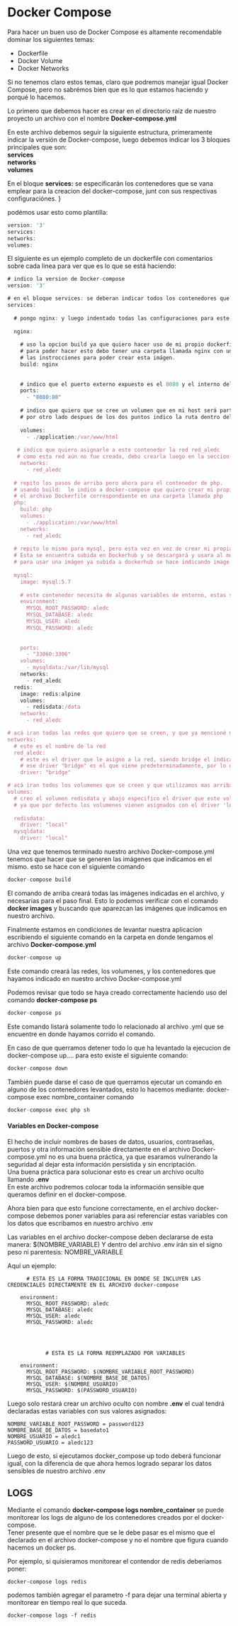 # Docker Compose

Para hacer un buen uso de Docker Compose es altamente recomendable dominar los siguientes temas:

- Dockerfile
- Docker Volume
- Docker Networks


Si no tenemos claro estos temas, claro que podremos manejar igual Docker Compose, pero no sabrémos bien que es lo que estamos haciendo y porqué lo hacemos.



Lo primero que debemos hacer es crear en el directorio raíz de nuestro proyecto un archivo con el nombre __Docker-compose.yml__

En este archivo debemos seguir la siguiente estructura, primeramente indicar la versión de Docker-compose, luego debemos indicar los 3 bloques principales que son:  
__services__  
__networks__   
__volumes__  

En el bloque __services:__ se especificarán los contenedores que se vana emplear para la creacion del docker-compose, junt con sus respectivas configuraciónes.
}



podémos usar esto como plantilla:
```js
version: '3'
services:
networks:
volumes:
```



El siguiente es un ejemplo completo de un dockerfile con comentarios sobre cada linea para ver que es lo que se está haciendo:


```js
# indico la version de Docker-compose
version: '3'

# en el bloque services: se deberan indicar todos los contenedores que se requieran usar, junto con sus configuraciones.
services:
  
  # pongo nginx: y luego indentado todas las configuraciones para este contenedor.
  
  nginx:
    
    # uso la opcion build ya que quiero hacer uso de mi propio dockerfile en vez de usar una imagen ya hecha.
    # para poder hacer esto debo tener una carpeta llamada nginx con un archivo Dockerfile adentro que tenga todas
    # las instrocciones para poder crear esta imágen.
    build: nginx
    
    
    # indico que el puerto externo expuesto es el 8080 y el interno del docker será el 80
    ports:
      - "8080:80"
    
    # indico que quiero que se cree un volumen que en mi host será partiendo de la carpeta actual './' y luego application:
    # por otro lado despues de los dos puntos indico la ruta dentro del contenedor, que será ':/var/www/html'
    
    volumes:
      - ./application:/var/www/html
   
   # indico que quiero asignarle a este contenedor la red red_aledc
   # como esta red aún no fue creada, debo crearla luego en la seccion del bloque __networks__
    networks:
      - red_aledc
  
  # repito los pasos de arriba pero ahora para el contenedor de php.
  # usando build:  le indico a docker-compose que quiero crear mi propia imágen, por lo que tendré que tener
  # el archivo Dockerfile correspondiente en una carpeta llamada php
  php:
    build: php
    volumes:
      - ./application:/var/www/html
    networks:
      - red_aledc
  
  # repito lo mismo para mysql, pero esta vez en vez de crear mi propia imágen, voy a usar la imágen ofcial de mysql
  # Esta se encuentra subida en Dockerhub y se descargará y usara al momento de correr el Docker-compose.
  # para usar una imágen ya subida a dockerhub se hace indicando image: nombre:version (image: mysql:5.7)
  
  mysql:
    image: mysql:5.7
    
    # este contenedor necesita de algunas variables de entorno, estas se especifican debajo de __environment:__
    environment:
      MYSQL_ROOT_PASSWORD: aledc
      MYSQL_DATABASE: aledc
      MYSQL_USER: aledc
      MYSQL_PASSWORD: aledc
    
    
    ports:
      - "33060:3306"
    volumes:
      - mysqldata:/var/lib/mysql
    networks:
      - red_aledc
  redis:
    image: redis:alpine
    volumes:
      - redisdata:/data
    networks:
      - red_aledc

# acá iran todas las redes que quiero que se creen, y que ya mencioné mas arriba para asignar a algunos contenedores.
networks:
  # este es el nombre de la red
  red_aledc:
    # este es el driver que le asigno a la red, siendo bridge el indicado para intercomunicar contenedores.
    # ese driver "bridge" es el que viene predeterminadamente, por lo que podemos no indicar nada y se asignará igual.
    driver: "bridge"

# acá iran todos los volumenes que se creen y que utilizamos mas arriba para algunos contenedores
volumes:
  # creo el volumen redisdata y abajo especifico el driver que este volumen usará (esto último no es necesario
  # ya que por defecto los volumenes vienen asignados con el driver 'local')
 
  redisdata:
    driver: "local"
  mysqldata:
    driver: "local"
```

Una vez que tenemos terminado nuestro archivo Docker-compose.yml tenemos que hacer que se generen las imágenes que indicamos en el mismo.  esto se hace con el siguiente comando
```js
docker-compose build
```
El comando de arriba creará todas las imágenes indicadas en el archivo, y necesarias para el paso final.
Esto lo podemos verificar con el comando __docker images__  y buscando que aparezcan las imágenes que indicamos en nuestro archivo.

Finalmente estamos en condiciones de levantar nuestra aplicacion escribiendo el siguiente comando en la carpeta en donde tengamos el archivo __Docker-compose.yml__

```js
docker-compose up
```
Este comando creará las redes, los volumenes, y los contenedores que hayamos indicado en nuestro archivo Docker-compose.yml

Podemos revisar que todo se haya creado correctamente haciendo uso del comando __docker-compose ps__  
```js
docker-compose ps
```

Este comando listará solamente todo lo relacionado al archivo .yml que se encuentre en donde hayamos corrido el comando.


En caso de que querramos detener todo lo que ha levantado la ejecucion de docker-compose up.... para esto existe el siguiente comando:

```js
docker-compose down
```


También puede darse el caso de que querramos ejecutar un comando en alguno de los contenedores levantados, esto lo hacemos mediante:
docker-compose exec nombre_container comando

```js
docker-compose exec php sh
```

#### Variables en Docker-compose

El hecho de incluir nombres de bases de datos, usuarios, contraseñas, puertos y otra información sensible directamente en el archivo Docker-compose.yml  no es una buena práctica, ya que esaramos vulnerando la seguridad al dejar esta información persistida y sin encriptación.  
 Una buena práctica para solucionar esto es crear un archivo oculto llamando __.env__   
 En este archivo podremos colocar toda la información sensible que queramos definir en el docker-compose.
 
Ahora bien para que esto funcione correctamente, en el archivo docker-compose debemos poner variables para así referenciar estas variables con los datos que escribamos en nuestro archivo .env

Las variables en el archivo docker-compose deben declararse de esta manera:  $(NOMBRE_VARIABLE)
Y dentro del archivo .env irán sin el signo peso ni parentesis:  NOMBRE_VARIABLE

Aquí un ejemplo:


``` 
      # ESTA ES LA FORMA TRADICIONAL EN DONDE SE INCLUYEN LAS CREDENCIALES DIRECTAMENTE EN EL ARCHIVO docker-compose

    environment:
      MYSQL_ROOT_PASSWORD: aledc
      MYSQL_DATABASE: aledc
      MYSQL_USER: aledc
      MYSQL_PASSWORD: aledc
      
      
      
      
            # ESTA ES LA FORMA REEMPLAZADO POR VARIABLES

    environment:
      MYSQL_ROOT_PASSWORD: $(NOMBRE_VARIABLE_ROOT_PASSWORD)
      MYSQL_DATABASE: $(NOMBRE_BASE_DE_DATOS)
      MYSQL_USER: $(NOMBRE_USUARIO)
      MYSQL_PASSWORD: $(PASSWORD_USUARIO)

```

Luego solo restará crear un archivo oculto con nombre __.env__  el cual tendrá declaradas estas variables con sus valores asignados:

```
NOMBRE_VARIABLE_ROOT_PASSWORD = password123
NOMBRE_BASE_DE_DATOS = basedato1
NOMBRE_USUARIO = aledc1
PASSWORD_USUARIO = aledc123
```
Luego de esto, si ejecutamos docker_compose up     todo deberá funcionar igual, con la diferencia de que ahora hemos logrado separar los datos sensibles de nuestro archivo .env


## LOGS

Mediante el comando __docker-compose logs  nombre_container__  se puede monitorear los logs de alguno de los contenedores creados por el docker-compose.  
Tener presente que el nombre que se le debe pasar es el mismo que el declarado en el archivo docker-compose  y no el nombre que figura cuando hacemos un docker ps.  

Por ejemplo, si quisieramos monitorear el contendor de redis deberiamos poner:

 ```
 docker-compose logs redis
 ```
 
 podemos también agregar el parametro -f  para dejar una terminal abierta y monitorear en tiempo real lo que suceda.
 
 ```
 docker-compose logs -f redis
 ```
 
 

